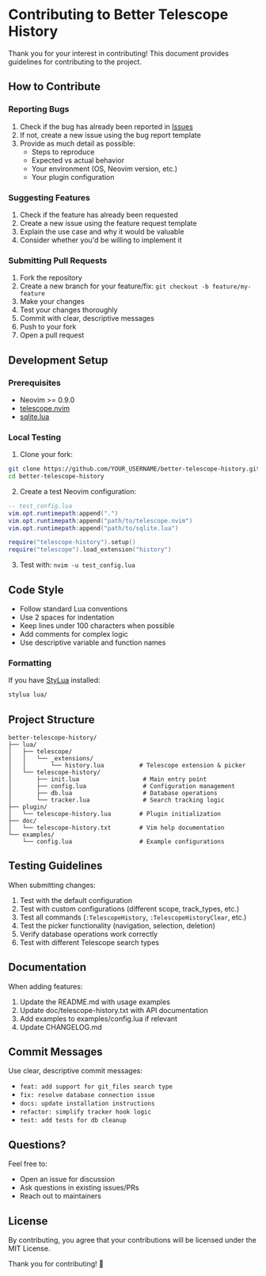 # Contributing to Better Telescope History

Thank you for your interest in contributing! This document provides guidelines for contributing to the project.

## How to Contribute

### Reporting Bugs

1. Check if the bug has already been reported in [Issues](https://github.com/legrems/better-telescope-history/issues)
2. If not, create a new issue using the bug report template
3. Provide as much detail as possible:
   - Steps to reproduce
   - Expected vs actual behavior
   - Your environment (OS, Neovim version, etc.)
   - Your plugin configuration

### Suggesting Features

1. Check if the feature has already been requested
2. Create a new issue using the feature request template
3. Explain the use case and why it would be valuable
4. Consider whether you'd be willing to implement it

### Submitting Pull Requests

1. Fork the repository
2. Create a new branch for your feature/fix: `git checkout -b feature/my-feature`
3. Make your changes
4. Test your changes thoroughly
5. Commit with clear, descriptive messages
6. Push to your fork
7. Open a pull request

## Development Setup

### Prerequisites

- Neovim >= 0.9.0
- [telescope.nvim](https://github.com/nvim-telescope/telescope.nvim)
- [sqlite.lua](https://github.com/kkharji/sqlite.lua)

### Local Testing

1. Clone your fork:
```bash
git clone https://github.com/YOUR_USERNAME/better-telescope-history.git
cd better-telescope-history
```

2. Create a test Neovim configuration:
```lua
-- test_config.lua
vim.opt.runtimepath:append(".")
vim.opt.runtimepath:append("path/to/telescope.nvim")
vim.opt.runtimepath:append("path/to/sqlite.lua")

require("telescope-history").setup()
require("telescope").load_extension("history")
```

3. Test with: `nvim -u test_config.lua`

## Code Style

- Follow standard Lua conventions
- Use 2 spaces for indentation
- Keep lines under 100 characters when possible
- Add comments for complex logic
- Use descriptive variable and function names

### Formatting

If you have [StyLua](https://github.com/JohnnyMorganz/StyLua) installed:
```bash
stylua lua/
```

## Project Structure

```
better-telescope-history/
├── lua/
│   ├── telescope/
│   │   └── _extensions/
│   │       └── history.lua          # Telescope extension & picker
│   └── telescope-history/
│       ├── init.lua                  # Main entry point
│       ├── config.lua                # Configuration management
│       ├── db.lua                    # Database operations
│       └── tracker.lua               # Search tracking logic
├── plugin/
│   └── telescope-history.lua        # Plugin initialization
├── doc/
│   └── telescope-history.txt        # Vim help documentation
└── examples/
    └── config.lua                   # Example configurations
```

## Testing Guidelines

When submitting changes:

1. Test with the default configuration
2. Test with custom configurations (different scope, track_types, etc.)
3. Test all commands (`:TelescopeHistory`, `:TelescopeHistoryClear`, etc.)
4. Test the picker functionality (navigation, selection, deletion)
5. Verify database operations work correctly
6. Test with different Telescope search types

## Documentation

When adding features:

1. Update the README.md with usage examples
2. Update doc/telescope-history.txt with API documentation
3. Add examples to examples/config.lua if relevant
4. Update CHANGELOG.md

## Commit Messages

Use clear, descriptive commit messages:

- `feat: add support for git_files search type`
- `fix: resolve database connection issue`
- `docs: update installation instructions`
- `refactor: simplify tracker hook logic`
- `test: add tests for db cleanup`

## Questions?

Feel free to:
- Open an issue for discussion
- Ask questions in existing issues/PRs
- Reach out to maintainers

## License

By contributing, you agree that your contributions will be licensed under the MIT License.

Thank you for contributing! 🎉

